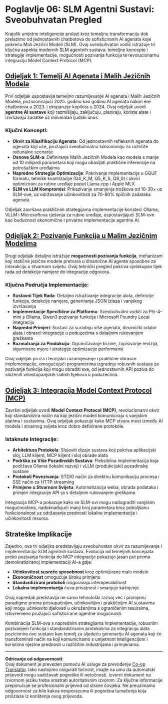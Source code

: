 <!--
CO_OP_TRANSLATOR_METADATA:
{
  "original_hash": "b17bf7f849519fac995c24ab9e2d0be8",
  "translation_date": "2025-09-18T23:38:05+00:00",
  "source_file": "Module06/README.md",
  "language_code": "hr"
}
-->
# Poglavlje 06: SLM Agentni Sustavi: Sveobuhvatan Pregled

Krajolik umjetne inteligencije prolazi kroz temeljnu transformaciju dok prelazimo od jednostavnih chatbotova do sofisticiranih AI agenata koje pokreću Mali Jezični Modeli (SLM). Ovaj sveobuhvatan vodič istražuje tri ključna aspekta modernih SLM agentnih sustava: temeljne koncepte i strategije implementacije, mogućnosti pozivanja funkcija te revolucionarnu integraciju Model Context Protocol (MCP).

## [Odjeljak 1: Temelji AI Agenata i Malih Jezičnih Modela](./01.IntroduceAgent.md)

Prvi odjeljak uspostavlja temeljno razumijevanje AI agenata i Malih Jezičnih Modela, pozicionirajući 2025. godinu kao godinu AI agenata nakon ere chatbotova u 2023. i ekspanzije kopilota u 2024. Ovaj odjeljak uvodi **agentne AI sustave** koji razmišljaju, zaključuju, planiraju, koriste alate i izvršavaju zadatke uz minimalan ljudski unos.

### Ključni Koncepti:
- **Okvir za Klasifikaciju Agenata**: Od jednostavnih refleksnih agenata do agenata koji uče, pružajući sveobuhvatnu taksonomiju za različite računalne scenarije
- **Osnove SLM-a**: Definiranje Malih Jezičnih Modela kao modela s manje od 10 milijardi parametara koji mogu obavljati praktične inferencije na potrošačkim uređajima
- **Napredne Strategije Optimizacije**: Pokrivanje implementacije u GGUF formatu, tehnike kvantizacije (Q4_K_M, Q5_K_S, Q8_0) i okviri optimizirani za rubne uređaje poput Llama.cpp i Apple MLX
- **SLM vs LLM Kompromisi**: Prikazivanje smanjenja troškova od 10-30× uz SLM-ove, uz održavanje učinkovitosti za 70-80% tipičnih zadataka agenata

Odjeljak završava praktičnim strategijama implementacije koristeći Ollama, VLLM i Microsoftova rješenja za rubne uređaje, uspostavljajući SLM-ove kao budućnost ekonomične i privatne implementacije agentne AI.

## [Odjeljak 2: Pozivanje Funkcija u Malim Jezičnim Modelima](./02.FunctionCalling.md)

Drugi odjeljak detaljno istražuje **mogućnosti pozivanja funkcija**, mehanizam koji statične jezične modele pretvara u dinamične AI agente sposobne za interakciju u stvarnom svijetu. Ovaj tehnički pregled pokriva cjelokupan tijek rada od detekcije namjere do integracije odgovora.

### Ključna Područja Implementacije:
- **Sustavni Tijek Rada**: Detaljno istraživanje integracije alata, definicije funkcija, detekcije namjere, generiranja JSON izlaza i vanjskog izvršavanja
- **Implementacije Specifične za Platformu**: Sveobuhvatni vodiči za Phi-4-mini s Ollama, Qwen3 pozivanje funkcija i Microsoft Foundry Local integraciju
- **Napredni Primjeri**: Sustavi za suradnju više agenata, dinamički odabir alata i obrasci integracije u poduzećima s detaljnim rukovanjem greškama
- **Razmatranja za Produkciju**: Ograničavanje brzine, zapisivanje revizija, sigurnosne mjere i strategije optimizacije performansi

Ovaj odjeljak pruža i teorijsko razumijevanje i praktične obrasce implementacije, omogućujući programerima izgradnju robusnih sustava za pozivanje funkcija koji mogu obraditi sve, od jednostavnih API poziva do složenih višestupanjskih radnih tijekova u poduzećima.

## [Odjeljak 3: Integracija Model Context Protocol (MCP)](./03.IntroduceMCP.md)

Završni odjeljak uvodi **Model Context Protocol (MCP)**, revolucionarni okvir koji standardizira način na koji jezični modeli komuniciraju s vanjskim alatima i sustavima. Ovaj odjeljak pokazuje kako MCP stvara most između AI modela i stvarnog svijeta kroz dobro definirane protokole.

### Istaknute Integracije:
- **Arhitektura Protokola**: Slojeviti dizajn sustava koji pokriva aplikacijski sloj, LLM klijent, MCP klijent i sloj obrade alata
- **Podrška za Više Pozadinskih Sustava**: Fleksibilna implementacija koja podržava Ollama (lokalni razvoj) i vLLM (produkcijski) pozadinske sustave
- **Protokoli Povezivanja**: STDIO način za direktnu komunikaciju procesa i SSE način za HTTP streaming
- **Primjene u Stvarnom Svijetu**: Automatizacija weba, obrada podataka i primjeri integracije API-ja s detaljnim rukovanjem greškama

Integracija MCP-a pokazuje kako se SLM-ovi mogu nadograditi vanjskim mogućnostima, nadoknađujući manji broj parametara kroz poboljšanu funkcionalnost uz održavanje prednosti lokalne implementacije i učinkovitosti resursa.

## Strateške Implikacije

Zajedno, ova tri odjeljka predstavljaju sveobuhvatan okvir za razumijevanje i implementaciju SLM agentnih sustava. Evolucija od temeljnih koncepata preko pozivanja funkcija do MCP integracije pokazuje jasan put prema demokratiziranoj implementaciji AI-a gdje:

- **Učinkovitost susreće sposobnost** kroz optimizirane male modele
- **Ekonomičnost** omogućuje široku primjenu
- **Standardizirani protokoli** osiguravaju interoperabilnost
- **Lokalna implementacija** čuva privatnost i smanjuje kašnjenje

Ovaj napredak predstavlja ne samo tehnološki razvoj već i promjenu paradigme prema pristupačnijim, učinkovitijim i praktičnijim AI sustavima koji mogu učinkovito djelovati u okruženjima s ograničenim resursima, istovremeno pružajući sofisticirane agentne mogućnosti.

Kombinacija SLM-ova s naprednim strategijama implementacije, robusnim pozivanjem funkcija i standardiziranim protokolima za integraciju alata pozicionira ove sustave kao temelj za sljedeću generaciju AI agenata koji će transformirati način na koji komuniciramo s umjetnom inteligencijom i koristimo njezine prednosti u različitim industrijama i primjenama.

---

**Odricanje od odgovornosti**:  
Ovaj dokument je preveden pomoću AI usluge za prevođenje [Co-op Translator](https://github.com/Azure/co-op-translator). Iako nastojimo osigurati točnost, imajte na umu da automatski prijevodi mogu sadržavati pogreške ili netočnosti. Izvorni dokument na izvornom jeziku treba smatrati autoritativnim izvorom. Za ključne informacije preporučuje se profesionalni prijevod od strane čovjeka. Ne preuzimamo odgovornost za bilo kakva nesporazuma ili pogrešna tumačenja koja proizlaze iz korištenja ovog prijevoda.